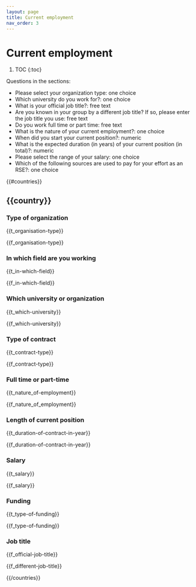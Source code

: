 ```yaml
---
layout: page
title: Current employment
nav_order: 3
---
```

# Current employment

1. TOC
{:toc}

Questions in the sections:

* Please select your organization type: one choice
* Which university do you work for?: one choice
* What is your official job title?: free text
* Are you known in your group by a different job title? If so, please enter the job title you use: free text
* Do you work full time or part time: free text
* What is the nature of your current employment?: one choice
* When did you start your current position?: numeric
* What is the expected duration (in years) of your current position (in total)?: numeric
* Please select the range of your salary: one choice
* Which of the following sources are used to pay for your effort as an RSE?: one choice

{{#countries}}

## {{country}}

### Type of organization

{{t_organisation-type}}

{{f_organisation-type}}

### In which field are you working

{{t_in-which-field}}

{{f_in-which-field}}

### Which university or organization

{{t_which-university}}

{{f_which-university}}

### Type of contract

{{t_contract-type}}

{{f_contract-type}}

### Full time or part-time

{{t_nature_of-employment}}

{{f_nature_of_employment}}

### Length of current position

{{t_duration-of-contract-in-year}}

{{f_duration-of-contract-in-year}}

### Salary

{{t_salary}}

{{f_salary}}

### Funding

{{t_type-of-funding}}

{{f_type-of-funding}}

### Job title

{{f_official-job-title}}

{{f_different-job-title}}

{{/countries}}
